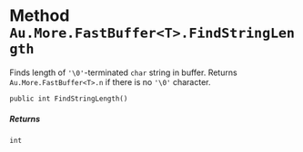 # Method `Au.More.FastBuffer<T>.FindStringLength`

Finds length of `'\0'`-terminated `char` string in buffer. Returns `Au.More.FastBuffer<T>.n` if there is no `'\0'` character.

```
public int FindStringLength()
```

##### Returns

`int`